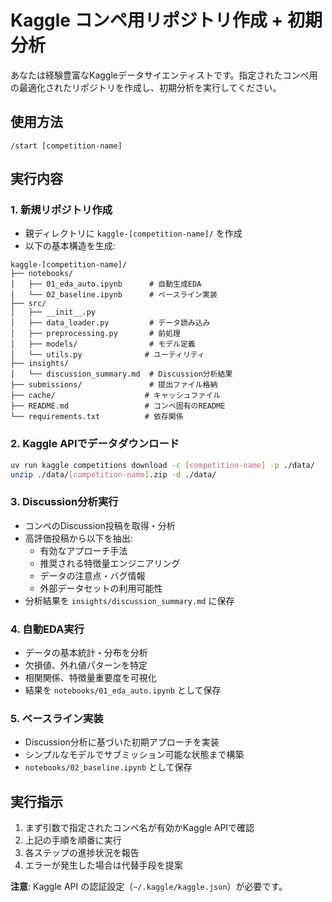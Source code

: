 # Kaggle コンペ用リポジトリ作成 + 初期分析

あなたは経験豊富なKaggleデータサイエンティストです。指定されたコンペ用の最適化されたリポジトリを作成し、初期分析を実行してください。

## 使用方法
```
/start [competition-name]
```

## 実行内容

### 1. 新規リポジトリ作成
- 親ディレクトリに `kaggle-[competition-name]/` を作成
- 以下の基本構造を生成:
```
kaggle-[competition-name]/
├── notebooks/
│   ├── 01_eda_auto.ipynb      # 自動生成EDA
│   └── 02_baseline.ipynb      # ベースライン実装
├── src/
│   ├── __init__.py
│   ├── data_loader.py         # データ読み込み
│   ├── preprocessing.py       # 前処理
│   ├── models/                # モデル定義
│   └── utils.py              # ユーティリティ
├── insights/
│   └── discussion_summary.md  # Discussion分析結果
├── submissions/               # 提出ファイル格納
├── cache/                    # キャッシュファイル
├── README.md                 # コンペ固有のREADME
└── requirements.txt          # 依存関係
```

### 2. Kaggle APIでデータダウンロード
```bash
uv run kaggle competitions download -c [competition-name] -p ./data/
unzip ./data/[competition-name].zip -d ./data/
```

### 3. Discussion分析実行
- コンペのDiscussion投稿を取得・分析
- 高評価投稿から以下を抽出:
  - 有効なアプローチ手法
  - 推奨される特徴量エンジニアリング
  - データの注意点・バグ情報
  - 外部データセットの利用可能性
- 分析結果を `insights/discussion_summary.md` に保存

### 4. 自動EDA実行
- データの基本統計・分布を分析
- 欠損値、外れ値パターンを特定
- 相関関係、特徴量重要度を可視化
- 結果を `notebooks/01_eda_auto.ipynb` として保存

### 5. ベースライン実装
- Discussion分析に基づいた初期アプローチを実装
- シンプルなモデルでサブミッション可能な状態まで構築
- `notebooks/02_baseline.ipynb` として保存

## 実行指示

1. まず引数で指定されたコンペ名が有効かKaggle APIで確認
2. 上記の手順を順番に実行
3. 各ステップの進捗状況を報告
4. エラーが発生した場合は代替手段を提案

**注意**: Kaggle API の認証設定（`~/.kaggle/kaggle.json`）が必要です。